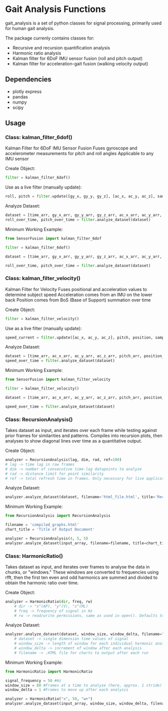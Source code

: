# Gait Analysis Functions

gait_analysis is a set of python classes for signal processing, primarily used for human gait analysis.

The package currenly contains classes for:
- Recursive and recursion quantification analysis
- Harmonic ratio analysis
- Kalman filter for 6DoF IMU sensor fusion (roll and pitch output)
- Kalman filter for acceleration-gait fusion (walking velocity output)


## Dependencies

- plotly express
- pandas
- numpy
- scipy

## Usage


### Class: kalman_filter_6dof()

Kalman Filter for 6DoF IMU Sensor Fusion
Fuses gyroscope and accelerometer measurements for pitch and roll angles
Applicable to any IMU sensor

Create Object:
```python
filter = kalman_filter_6dof()
```

Use as a live filter (manually update):
```python
roll, pitch = filter.update([gy_x, gy_y, gy_z], [ac_x, ac_y, ac_z], sample_time)
```

Analyze Dataset:
```python
dataset = [time_arr, gy_x_arr, gy_y_arr, gy_z_arr, ac_x_arr, ac_y_arr, ac_z_arr]
roll_over_time, pitch_over_time = filter.analyze_dataset(dataset)
```

Minimum Working Example:

```python
from SensorFusion import kalman_filter_6dof

filter = kalman_filter_6dof()

dataset = [time_arr, gy_x_arr, gy_y_arr, gy_z_arr, ac_x_arr, ac_y_arr, ac_z_arr]

roll_over_time, pitch_over_time = filter.analyze_dataset(dataset)
```


### Class: kalman_filter_velocity()

Kalman Filter for Velocity
Fuses positional and acceleration values to determine subject speed
Acceleration comes from an IMU on the lower back
Position comes from BoS (Base of Support) summation over time

Create Object:
```python
filter = kalman_filter_velocity()
```

Use as a live filter (manually update):
```python
speed_current = filter.update([ac_x, ac_y, ac_z], pitch, position, sample_time)
```

Analyze Dataset:
```python
dataset = [time_arr, ac_x_arr, ac_y_arr, ac_z_arr, pitch_arr, position_arr]
speed_over_time = filter.analyze_dataset(dataset)
```

Minimum Working Example:

```python
from SensorFusion import kalman_filter_velocity

filter = kalman_filter_velocity()

dataset = [time_arr, ac_x_arr, ac_y_arr, ac_z_arr, pitch_arr, position_arr]

speed_over_time = filter.analyze_dataset(dataset)
```


### Class: RecursionAnalysis()

Takes dataset as input, and iterates over each frame while testing against prior frames for similarities and patterns.
Compiles into recursion plots, then analyses to show diagonal lines over time as a quantitative output.

Create Object:
```python
analyzer = RecursionAnalysis(lag, dim, rad, ref=100)
# lag -> time lag in raw frames
# dim -> number of consecutive time-lag datapoints to analyze
# rad -> distance limit for point similarity
# ref -> total refresh time in frames. Only necessary for live application.
```

Analyze Dataset:
```python
analyzer.analyze_dataset(dataset, filename='html_file.html', title='Recursion Analysis of Dataset')
```

Minimum Working Example:

```python
from RecursionAnalysis import RecursionAnalysis

filename = 'compiled_graphs.html'
chart_title = 'Title of Output Document'

analyzer = RecursionAnalysis(4, 5, 5)
analyzer.analyze_dataset(input_array, filename=filename, title=chart_title)
```

### Class: HarmonicRatio()

Takes dataset as input, and iterates over frames to analyse the data in chunks, or "windows."
These windows are converted to frequencies using rfft, then the first ten even and odd harmonics are summed and divided to obtain the harmonic ratio over time.

Create Object:
```python
analyzer = HarmonicRatio(dir, freq, rw)
    # dir -> "x"(AP), "y"(V), "z"(ML)
    # freq -> frequency of signal in Hz
    # rw -> read/write permissions, same as used in open(). Defaults to overwriting (w+). Appending is a+
```

Analyze Dataset:
```python
analyzer.analyze_dataset(dataset, window_size, window_delta, filename=""):
    # dataset -> single dimension time values of signal
    # window_size -> length of window for each individual harmonic analysis
    # window_delta -> increment of window after each analysis
    # filename -> .HTML file for charts to output after each run
```

Minimum Working Example:

```python
from HarmonicRatio import HarmonicRatio

signal_frequency = 50 #Hz
window_size = 80 #Frames at a time to analyze (here, approx. 1 stride)
window_delta = 1 #Frames to move up after each analysis

analyzer = HarmonicRatio("x", 50, "w+")
analyzer.analyze_dataset(input_array, window_size, window_delta, filename='hr_graphs.html')
```
